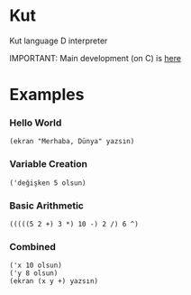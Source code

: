 # Kut

Kut language D interpreter

IMPORTANT: Main development (on C) is [here](https://github.com/erenjanje/kut)

# Examples

### Hello World

```(ekran "Merhaba, Dünya" yazsın)```

### Variable Creation

```('değişken 5 olsun)```

### Basic Arithmetic

```(((((5 2 +) 3 *) 10 -) 2 /) 6 ^)```

### Combined

```
('x 10 olsun)
('y 8 olsun)
(ekran (x y +) yazsın)
```
